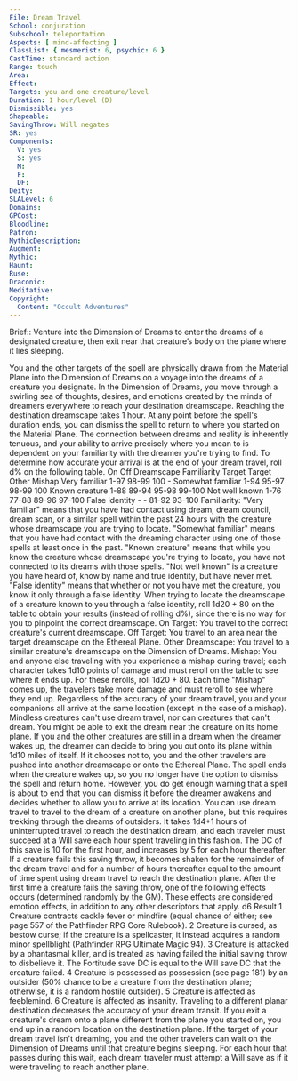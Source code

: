 ```yaml
---
File: Dream Travel
School: conjuration
Subschool: teleportation
Aspects: [ mind-affecting ]
ClassList: { mesmerist: 6, psychic: 6 }
CastTime: standard action
Range: touch
Area: 
Effect: 
Targets: you and one creature/level
Duration: 1 hour/level (D)
Dismissible: yes
Shapeable: 
SavingThrow: Will negates
SR: yes
Components:
  V: yes
  S: yes
  M: 
  F: 
  DF: 
Deity: 
SLALevel: 6
Domains: 
GPCost: 
Bloodline: 
Patron: 
MythicDescription: 
Augment: 
Mythic: 
Haunt: 
Ruse: 
Draconic: 
Meditative: 
Copyright:
  Content: "Occult Adventures"
---
```

Brief:: Venture into the Dimension of Dreams to enter the dreams of a designated creature, then exit near that creature’s body on the plane where it lies sleeping.

You and the other targets of the spell are physically drawn from the Material Plane into the Dimension of Dreams on a voyage into the dreams of a creature you designate. In the Dimension of Dreams, you move through a swirling sea of thoughts, desires, and emotions created by the minds of dreamers everywhere to reach your destination dreamscape. Reaching the destination dreamscape takes 1 hour. At any point before the spell's duration ends, you can dismiss the spell to return to where you started on the Material Plane. The connection between dreams and reality is inherently tenuous, and your ability to arrive precisely where you mean to is dependent on your familiarity with the dreamer you're trying to find. To determine how accurate your arrival is at the end of your dream travel, roll d% on the following table.  On Off Dreamscape Familiarity Target Target Other Mishap  Very familiar 1-97 98-99 100 -  Somewhat familiar 1-94 95-97 98-99 100  Known creature 1-88 89-94 95-98 99-100  Not well known 1-76 77-88 89-96 97-100  False identity - - 81-92 93-100  Familiarity: "Very familiar" means that you have had contact using dream, dream council, dream scan, or a similar spell within the past 24 hours with the creature whose dreamscape you are trying to locate. "Somewhat familiar" means that you have had contact with the dreaming character using one of those spells at least once in the past. "Known creature" means that while you know the creature whose dreamscape you're trying to locate, you have not connected to its dreams with those spells. "Not well known" is a creature you have heard of, know by name and true identity, but have never met.  "False identity" means that whether or not you have met the creature, you know it only through a false identity. When trying to locate the dreamscape of a creature known to you through a false identity, roll 1d20 + 80 on the table to obtain your results (instead of rolling d%), since there is no way for you to pinpoint the correct dreamscape.  On Target: You travel to the correct creature's current dreamscape.  Off Target: You travel to an area near the target dreamscape on the Ethereal Plane.  Other Dreamscape: You travel to a similar creature's dreamscape on the Dimension of Dreams.  Mishap: You and anyone else traveling with you experience a mishap during travel; each character takes 1d10 points of damage and must reroll on the table to see where it ends up. For these rerolls, roll 1d20 + 80. Each time "Mishap" comes up, the travelers take more damage and must reroll to see where they end up.  Regardless of the accuracy of your dream travel, you and your companions all arrive at the same location (except in the case of a mishap). Mindless creatures can't use dream travel, nor can creatures that can't dream.  You might be able to exit the dream near the creature on its home plane. If you and the other creatures are still in a dream when the dreamer wakes up, the dreamer can decide to bring you out onto its plane within 1d10 miles of itself. If it chooses not to, you and the other travelers are pushed into another dreamscape or onto the Ethereal Plane. The spell ends when the creature wakes up, so you no longer have the option to dismiss the spell and return home. However, you do get enough warning that a spell is about to end that you can dismiss it before the dreamer awakens and decides whether to allow you to arrive at its location.  You can use dream travel to travel to the dream of a creature on another plane, but this requires trekking through the dreams of outsiders. It takes 1d4+1 hours of uninterrupted travel to reach the destination dream, and each traveler must succeed at a Will save each hour spent traveling in this fashion. The DC of this save is 10 for the first hour, and increases by 5 for each hour thereafter. If a creature fails this saving throw, it becomes shaken for the remainder of the dream travel and for a number of hours thereafter equal to the amount of time spent using dream travel to reach the destination plane. After the first time a creature fails the saving throw, one of the following effects occurs (determined randomly by the GM). These effects are considered emotion effects, in addition to any other descriptors that apply.  d6 Result  1 Creature contracts cackle fever or mindfire (equal chance of either; see page 557 of the Pathfinder RPG Core Rulebook).  2 Creature is cursed, as bestow curse; if the creature is a spellcaster, it instead acquires a random minor spellblight (Pathfinder RPG Ultimate Magic 94).  3 Creature is attacked by a phantasmal killer, and is treated  as having failed the initial saving throw to disbelieve it. The Fortitude save DC is equal to the Will save DC that the creature failed.  4 Creature is possessed as possession (see page 181) by an outsider (50% chance to be a creature from the destination plane; otherwise, it is a random hostile outsider).  5 Creature is affected as feeblemind.  6 Creature is affected as insanity.  Traveling to a different planar destination decreases the accuracy of your dream transit. If you exit a creature's dream onto a plane different from the plane you started on, you end up in a random location on the destination plane.  If the target of your dream travel isn't dreaming, you and the other travelers can wait on the Dimension of Dreams until that creature begins sleeping. For each hour that passes during this wait, each dream traveler must attempt a Will save as if it were traveling to reach another plane.
